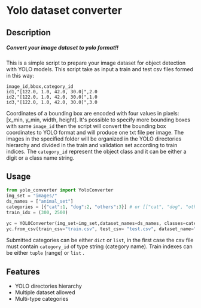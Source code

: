 # Yolo dataset converter

## Description
#####  _Convert your image dataset to yolo format!!_
This is a simple script to prepare your image dataset for object detection with YOLO models. 
This script take as input a train and test csv files formed in this way:
```csv
image_id,bbox,category_id
id1,"[122.0, 1.0, 42.0, 30.0]",2.0
id2,"[122.0, 1.0, 42.0, 30.0]",1.0
id3,"[122.0, 1.0, 42.0, 30.0]",3.0
```
Coordinates of a bounding box are encoded with four values in pixels: [x_min, y_min, width, height].
It's possible to specify more bounding boxes with same ```image_id```  then the script will convert the bounding box coordinates to YOLO format and will produce one txt file per image. 
The images in the specified folder will be organized in the YOLO directories hierarchy and divided in the train and validation set according to train indices.
The ```category_id``` represent the object class and it can be either a digit or a class name string.

## Usage
```python
from yolo_converter import YoloConverter
img_set = "images/"
ds_names = ["animal_set"]
categories = [{"cat":1, "dog":2, "others":3}] # or [["cat", "dog", "others"]]
train_idx = (300, 2500)

yc = YOLOConverter(img_set=img_set,dataset_names=ds_names, classes=categories, train_idx=train_idx)
yc.from_csv(train_csv="train.csv", test_csv= "test.csv", dataset_name="animal_set")
```
Submitted categories can be either ``` dict ``` or ``` list ```, in the first case the csv file must contain ```category_id``` of type string (category name).
Train indexes can be either ``` tuple ``` (range) or ``` list ``` . 
## Features
-  YOLO directories hierarchy
-  Multiple dataset allowed
-  Multi-type categories
